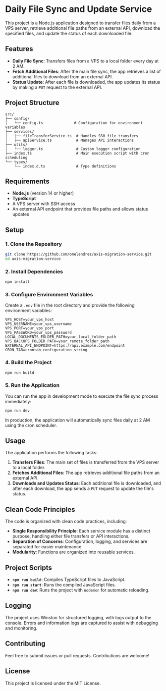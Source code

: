 # Daily File Sync and Update Service

This project is a Node.js application designed to transfer files daily from a VPS server, retrieve additional file paths from an external API, download the specified files, and update the status of each downloaded file.

## Features

- **Daily File Sync**: Transfers files from a VPS to a local folder every day at 2 AM.
- **Fetch Additional Files**: After the main file sync, the app retrieves a list of additional files to download from an external API.
- **Status Update**: After each file is downloaded, the app updates its status by making a `PUT` request to the external API.

## Project Structure

```plaintext
src/
├── config/
│   └── config.ts              # Configuration for environment variables
├── services/
│   ├── fileTransferService.ts  # Handles SSH file transfers
│   ├── apiService.ts           # Manages API interactions
├── utils/
│   └── logger.ts               # Custom logger configuration
├── index.ts                    # Main execution script with cron scheduling
└── types/
    └── index.d.ts              # Type definitions
```

## Requirements

- **Node.js** (version 14 or higher)
- **TypeScript**
- A VPS server with SSH access
- An external API endpoint that provides file paths and allows status updates

## Setup

### 1. Clone the Repository

```bash
git clone https://github.com/omelendrez/axis-migration-service.git
cd axis-migration-service
```

### 2. Install Dependencies

```bash
npm install
```

### 3. Configure Environment Variables

Create a `.env` file in the root directory and provide the following environment variables:

```plaintext
VPS_HOST=your_vps_host
VPS_USERNAME=your_vps_username
VPS_PORT=your_vps_port
VPS_PASSWORD=your_vps_password
LOCAL_DOCUMENTS_FOLDER_PATH=your_local_folder_path
VPS_BACKUPS_FOLDER_PATH=your_remote_folder_path
EXTERNAL_API_ENDPOINT=https://api.example.com/endpoint
CRON_TAB=crontab_configuration_string
```

### 4. Build the Project

```bash
npm run build
```

### 5. Run the Application

You can run the app in development mode to execute the file sync process immediately:

```bash
npm run dev
```

In production, the application will automatically sync files daily at 2 AM using the cron scheduler.

## Usage

The application performs the following tasks:

1. **Transfers Files**: The main set of files is transferred from the VPS server to a local folder.
2. **Fetches Additional Files**: The app retrieves additional file paths from an external API.
3. **Downloads and Updates Status**: Each additional file is downloaded, and after each download, the app sends a `PUT` request to update the file's status.

## Clean Code Principles

The code is organized with clean code practices, including:

- **Single Responsibility Principle**: Each service module has a distinct purpose, handling either file transfers or API interactions.
- **Separation of Concerns**: Configuration, logging, and services are separated for easier maintenance.
- **Modularity**: Functions are organized into reusable services.

## Project Scripts

- **`npm run build`**: Compiles TypeScript files to JavaScript.
- **`npm run start`**: Runs the compiled JavaScript files.
- **`npm run dev`**: Runs the project with `nodemon` for automatic reloading.

## Logging

The project uses Winston for structured logging, with logs output to the console. Errors and information logs are captured to assist with debugging and monitoring.

## Contributing

Feel free to submit issues or pull requests. Contributions are welcome!

## License

This project is licensed under the MIT License.
